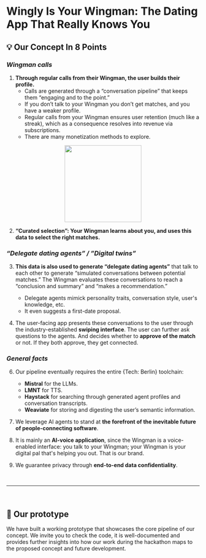 
# Wingly Is Your Wingman: The Dating App That Really Knows You

## 💡 Our Concept In 8 Points

### *Wingman calls*

1. **Through regular calls from their Wingman, the user builds their profile.**
   - Calls are generated through a “conversation pipeline” that keeps them “engaging and to the point.”
   - If you don’t talk to your Wingman you don’t get matches, and you have a weaker profile.
   - Regular calls from your Wingman ensures user retention (much like a streak), which as a consequence resolves into revenue via subscriptions.
   - There are many monetization methods to explore.

<p align="center">
	<img src="https://img.notionusercontent.com/s3/prod-files-secure%2F2a0adaa5-e8b5-4687-8a65-6e280851b1af%2F8c1254d8-f7c9-4549-ab62-63cf808a27ca%2FBildschirmfoto_2025-01-19_um_08.47.29.png/size/w=580?exp=1737284006&sig=VjxQjU_95B18CkeAyvKHH-RaerxrGLnKyEXUqMzYr28" width="200">
</p>

2. **“Curated selection”: Your Wingman learns about you, and uses this data to select the right matches.**

### *“Delegate dating agents” / ”Digital twins”*
	
3. **This data is also used to generate “delegate dating agents”** that talk to each other to generate “simulated conversations between potential matches.” The Wingman evaluates these conversations to reach a “conclusion and summary” and “makes a recommendation.”
   - Delegate agents mimick personality traits, conversation style, user's knowledge, etc.
   - It even suggests a first-date proposal.

5. The user-facing app presents these conversations to the user through the industry-established **swiping interface**. The user can further ask questions to the agents. And decides whether to **approve of the match** or not. If they both approve, they get connected.

### *General facts*

6. Our pipeline eventually requires the entire {Tech: Berlin} toolchain:
   - **Mistral** for the LLMs.
   - **LMNT** for TTS.
   - **Haystack** for searching through generated agent profiles and conversation transcripts.
   - **Weaviate** for storing and digesting the user’s semantic information.
   
   
7. We leverage AI agents to stand at **the forefront of the inevitable future of people-connecting software**. 

8. It is mainly an **AI-voice application**, since the Wingman is a voice-enabled interface: you talk to your Wingman; your Wingman is your digital pal that's helping you out. That is our brand.

9. We guarantee privacy through **end-to-end data confidentiality**.

<br />

---

<br />

## 🚀 Our prototype

We have built a working prototype that showcases the core pipeline of our concept. We invite you to check the code, it is well-documented and provides further insights into how our work during the hackathon maps to the proposed concept and future development.

